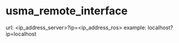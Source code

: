 usma_remote_interface
=====================


url:   <ip_address_server>?ip=<ip_address_ros>
example:   localhost?ip=localhost
